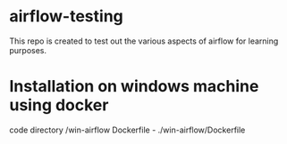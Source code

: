 # airflow-testing
This repo is created to test out the various aspects of airflow for learning purposes.

# Installation on windows machine using docker
code directory /win-airflow
Dockerfile - ./win-airflow/Dockerfile
